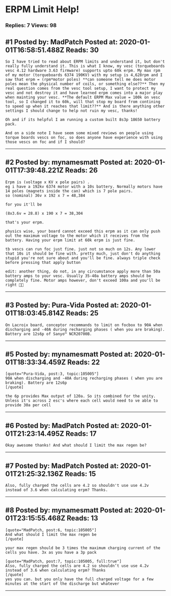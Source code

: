 # ERPM Limit Help!

### Replies: 7 Views: 98

## \#1 Posted by: MadPatch Posted at: 2020-01-01T16:58:51.488Z Reads: 30

```
So I have tried to read about ERPM limits and understand it, but don't really fully understand it. This is what I know, my vesc (torqueboards vesc 4.12 hardware 3.63 firmware) supports upto 60k erpm. My max rpm of my motor (torqueboards 6374 190KV) with my setup is 4,628rpm and I saw that erpm = (rpm*motor poles) **can someone tell me does motor poles mean the physical number of coils, or something else??** Then my real question comes from the vesc tool setup, I want to protect my vesc and not destroy it and have learned erpm comes into a major play when mainting your vesc. **The default ERPM Max value = 100k on vesc tool, so I changed it to 60k, will that stop my board from contining to speed up when it reaches that limit??** And is there anything other settings I should change to help not ruin my vesc, thanks! 

Oh and if its helpful I am running a custom built 8s3p 18650 battery pack.

And on a side note I have seem some mixed reviews on people using torque boards vescs on foc, so does anyone have experience with using those vescs on foc and if I should?
```

---
## \#2 Posted by: mynamesmatt Posted at: 2020-01-01T17:39:48.221Z Reads: 26

```
Erpm is (voltage x KV x pole pairs) .
eg i have a 192kv 6374 motor with a 10s battery. Normally motors have 14 poles (magnets inside the can) which is 7 pole pairs.
so (nominal) 36v x 192 x 7 = 48,384

for you it'll be

(8x3.6v = 28.8) x 190 x 7 = 38,304

that's your erpm.

physics wise, your board cannot exceed this erpm as it can only push out the maximum voltage to the motor which it receives from the battery. Having your erpm limit at 60k erpm is just fine. 

tb vescs can run foc just fine. just not so much on 12s. Any lower that 10s it should be fine with. pretty much, just don't do anything stupid you're not sure about and you'll be fine. always triple check before pressing that apply button

edit: another thing, do not, in any circumstance apply more than 50a battery amps to your vesc. Usually 35-40a battery amps should be completely fine. Motor amps however, don't exceed 100a and you'll be right 🤙🏼
```

---
## \#3 Posted by: Pura-Vida Posted at: 2020-01-01T18:03:45.814Z Reads: 25

```
On Lacroix board, conceptor recommands to limit on focbox to 90A when discharging and -40A during recharging phases ( when you are braking). Battery are 12s6p of Sanyo™ NCR20700B.
```

---
## \#5 Posted by: mynamesmatt Posted at: 2020-01-01T18:33:34.459Z Reads: 22

```
[quote="Pura-Vida, post:3, topic:105005"]
90A when discharging and -40A during recharging phases ( when you are braking). Battery are 12s6p
[/quote]

the 6p provides Max output of 120a. So its combined for the unity. Unless it's across 2 esc's where each cell would need to ve able to provide 30a per cell
```

---
## \#6 Posted by: MadPatch Posted at: 2020-01-01T21:23:14.495Z Reads: 17

```
Okay awesome thanks! And what should I limit the max regen be?
```

---
## \#7 Posted by: MadPatch Posted at: 2020-01-01T21:25:32.136Z Reads: 15

```
Also, fully charged the cells are 4.2 so shouldn't use use 4.2v instead of 3.6 when calculating erpm? Thanks.
```

---
## \#8 Posted by: mynamesmatt Posted at: 2020-01-01T23:15:55.468Z Reads: 13

```
[quote="MadPatch, post:6, topic:105005"]
And what should I limit the max regen be
[/quote]

your max regen should be 3 times the maximum charging current of the cells you have. 3x as you have a 3p pack

[quote="MadPatch, post:7, topic:105005, full:true"]
Also, fully charged the cells are 4.2 so shouldn’t use use 4.2v instead of 3.6 when calculating erpm? Thanks
[/quote]
yes you can. but you only have the full charged voltage for a few minutes at the start of the discharge but whatever
```

---
